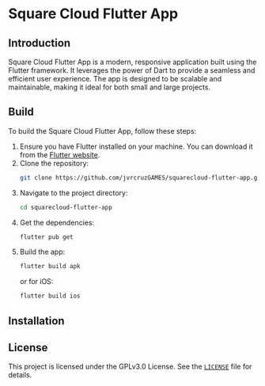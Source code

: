 # Square Cloud Flutter App

## Introduction
Square Cloud Flutter App is a modern, responsive application built using the Flutter framework. It leverages the power of Dart to provide a seamless and efficient user experience. The app is designed to be scalable and maintainable, making it ideal for both small and large projects.

## Build
To build the Square Cloud Flutter App, follow these steps:

1. Ensure you have Flutter installed on your machine. You can download it from the [Flutter website](https://flutter.dev/docs/get-started/install).
2. Clone the repository:
   ```sh
   git clone https://github.com/jvrcruzGAMES/squarecloud-flutter-app.git
   ```
3. Navigate to the project directory:
   ```sh
   cd squarecloud-flutter-app
   ```
4. Get the dependencies:
   ```sh
   flutter pub get
   ```
5. Build the app:
   ```sh
   flutter build apk
   ```
   or for iOS:
   ```sh
   flutter build ios
   ```

## Installation
<!-- Add installation instructions here -->

## License
This project is licensed under the GPLv3.0 License. See the [`LICENSE`](LICENSE) file for details.